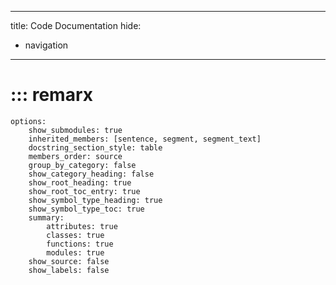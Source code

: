 ______________________________________________________________________

title: Code Documentation
hide:

- navigation

______________________________________________________________________

# ::: remarx

```
options:
    show_submodules: true
    inherited_members: [sentence, segment, segment_text]
    docstring_section_style: table
    members_order: source
    group_by_category: false
    show_category_heading: false
    show_root_heading: true
    show_root_toc_entry: true
    show_symbol_type_heading: true
    show_symbol_type_toc: true
    summary:
        attributes: true
        classes: true
        functions: true
        modules: true
    show_source: false
    show_labels: false
```
